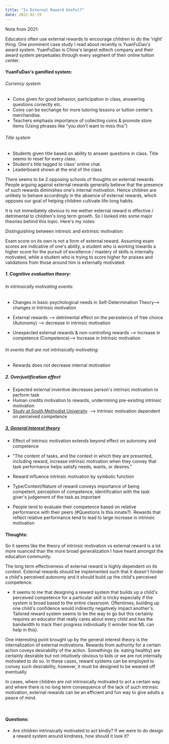 ```yaml
---
title: "Is External Reward Useful?"
date: 2022-02-19
---
```


Note from 2021: 

Educators often use external rewards to encourage children to do the 'right' thing. One prominent case study I read about recently is YuanFuDao's award system. YuanFuDao is China's largest edtech company and their award system perpetuates through every segment of their online tuition center.

#### YuanFuDao's gamified system:

###### Currency system
-   Coins given for good behavior, participation in class, answering questions correctly etc.
-   Coins can be exchange for more tutoring lessons or tuition center's merchandise.
-   Teachers emphasis importance of collecting coins & promote store items (Using phrases like "you don't want to miss this")

###### Title system
-   Students given title based on ability to answer questions in class. Title seems to reset for every class.
-   Student's title tagged to class' online chat.
-   Leaderboard shown at the end of the class

There seems to be 2 opposing schools of thoughts on external rewards. People arguing against external rewards generally believe that the presence of such rewards diminishes one's internal motivation. Hence children are unlikely to behave accordingly in the absence of external rewards, which opposes our goal of helping children cultivate life-long habits.

It is not immediately obvious to me wether external reward is effective / detrimental to children's long term growth. So I looked into some major theories behind this topic. Here's my notes:

Distinguishing between intrinsic and extrinsic motivation:

Exam score on its own is not a form of external reward. Assuming exam scores are indicative of one's ability, a student who is working towards a higher score for the pursuit of excellence / mastery of skills is internally motivated, while a student who is trying to score higher for praises and validations from those around him is externally motivated.

##### 1. Cognitive evaluation theory:

###### In intrinsically motivating events:

-   Changes in basic psychological needs in Self-Determination Theory--> changes in Intrinsic motivation

-   External rewards —> detrimental effect on the persistence of free choice (Autonomy) —> decrease in intrinsic motivation
-   Unexpected external rewards & non-controlling rewards --> Increase in competence (Competence)--> Increase in Intrinsic motivation

###### In events that are not intrinsically motivating:
-   Rewards does not decrease internal motivation

##### 2. Overjustification effect

-   Expected external inventive decreases person's intrinsic motivation to perform task
-   Human credits motivation to rewards, undermining pre-existing intrinsic motivation
-   [Study at South Methodist University](https://psycnet.apa.org/record/1981-25824-001)  --> Intrinsic motivation dependent on perceived competence

#####  [3. General Interest theory](http://classweb.uh.edu/eisenberger/wp-content/uploads/sites/21/2015/04/06_Effects_of_Reward_on_Intrinsic_Motivation.pdf)

-   Effect of intrinsic motivation extends beyond effect on autonomy and competence
-   "The content of tasks, and the context in which they are presented, including reward, increase intrinsic motivation when they convey that task performance helps satisfy needs, wants, or desires."

-   Reward influence intrinsic motivation by symbolic function
-   Type/Context/Nature of reward conveys importance of being competent, perception of competence, identification with the task giver's judgement of the task as important

-   People tend to evaluate their competence based on relative performance with their peers (#Questions Is this innate?). Rewards that reflect relative performance tend to lead to large increase in intrinsic motivation

#### Thoughts:

So it seems like the theory of intrinsic motivation vs external reward is a lot more nuanced than the more broad generalization I have heard amongst the education community.

The long term effectiveness of external reward is highly dependent on its context. External rewards should be implemented such that it doesn't hinder a child's perceived autonomy and it should build up the child's perceived competence.

-   It seems to me that designing a reward system that builds up a child's perceived competence for a particular skill is tricky especially if the system is broad based to the entire classroom. Oftentimes, building up one child's confidence would indirectly negatively impact another's. Tailored reward system seems to be the way to go but this certainly requires an educator that really cares about every child and has the bandwidth to track their progress individually (I wonder how ML can help in this).

One interesting point brought up by the general interest theory is the internalization of external motivations. Rewards from authority for a certain action coveys desirability of the action. Somethings (ie. eating healthy) are certainly desirable but not intuitively obvious to kids or we are not internally motivated to do so. In these cases, reward systems can be employed to convey such desirability, however, it must be designed to be weaned off eventually.

In cases, where children are not intrinsically motivated to act a certain way and where there is no long term consequence of the lack of such intrinsic motivation, external rewards can be an efficient and fun way to give adults a peace of mind.

‍  
#### Questions:

-   Are children intrinsically motivated to act kindly? If we were to do design a reward system around kindness, how should it look it?